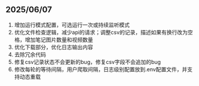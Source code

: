## 2025/06/07

1. 增加运行模式配置，可选运行一次或持续监听模式
2. 优化文件检查逻辑，减少api的请求；调整csv的记录，描述如果有换行改为空格，增加笔记图片数量和视频数量
3. 优化下载部分，优化日志输出内容
4. 去除冗余代码
5. 修复csv记录状态不会更新的bug，修复csv字段不会追加的bug
6. 修改每轮的等待间隔，用户爬取间隔，日志级别配置放到.env配置文件，并支持动态重载

